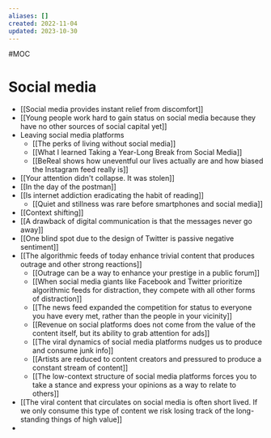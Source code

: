 ```yaml
---
aliases: []
created: 2022-11-04
updated: 2023-10-30
---
```

#MOC 

# Social media

- [[Social media provides instant relief from discomfort]]
- [[Young people work hard to gain status on social media because they have no other sources of social capital yet]]
- Leaving social media platforms
	- [[The perks of living without social media]]
	- [[What I learned Taking a Year-Long Break from Social Media]]
	- [[BeReal shows how uneventful our lives actually are and how biased the Instagram feed really is]]
- [[Your attention didn't collapse. It was stolen]]
- [[In the day of the postman]]
- [[Is internet addiction eradicating the habit of reading]]
	- [[Quiet and stillness was rare before smartphones and social media]]
- [[Context shifting]]
- [[A drawback of digital communication is that the messages never go away]]
- [[One blind spot due to the design of Twitter is passive negative sentiment]]
- [[The algorithmic feeds of today enhance trivial content that produces outrage and other strong reactions]]
	- [[Outrage can be a way to enhance your prestige in a public forum]]
	- [[When social media giants like Facebook and Twitter prioritize algorithmic feeds for distraction, they compete with all other forms of distraction]]
	- [[The news feed expanded the competition for status to everyone you have every met, rather than the people in your vicinity]]
	- [[Revenue on social platforms does not come from the value of the content itself, but its ability to grab attention for ads]]
	- [[The viral dynamics of social media platforms nudges us to produce and consume junk info]]
	- [[Artists are reduced to content creators and pressured to produce a constant stream of content]]
	- [[The low-context structure of social media platforms forces you to take a stance and express your opinions as a way to relate to others]]
- [[The viral content that circulates on social media is often short lived. If we only consume this type of content we risk losing track of the long-standing things of high value]]
- 